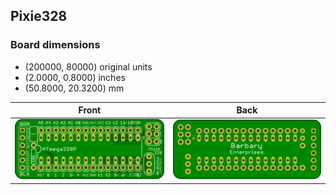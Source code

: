 ## Pixie328 


### Board dimensions

* (200000, 80000) original units
* (2.0000, 0.8000) inches
* (50.8000, 20.3200) mm



| Front | Back |
| --- | --- |
| ![Front](Pixie328.png) | ![Back](Pixie328_back.png) |


